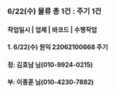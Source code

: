 ### 6/22(수) 물류 총 1건 : 주기 1건 
#### 작업일시 | 업체 | 바코드 | 수행작업 
#### 1. 6/22(수) 원익 22062100668 주기 
#### 정: 김효남 님(010-9924-0215) 
#### 부: 이종훈 님(010-4230-7882)
